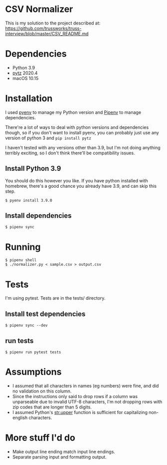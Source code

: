 # CSV Normalizer
This is my solution to the project described at: https://github.com/trussworks/truss-interview/blob/master/CSV_README.md

# Dependencies
- Python 3.9
- [pytz](https://pypi.org/project/pytz/) 2020.4
- macOS 10.15

# Installation
I used [pyenv](https://github.com/pyenv/pyenv) to manage my Python version
and [Pipenv](https://pipenv.pypa.io/en/latest/) to manage dependencies.

There're a lot of ways to deal with python versions and dependencies though,
so if you don't want to install pyenv, you can probably just use any version
of python 3 and `pip install pytz`

I haven't tested with any versions other than 3.9, but I'm not doing anything
terribly exciting, so I don't think there'll be compatibility issues.

## Install Python 3.9
You should do this however you like. If you have python installed
with homebrew, there's a good chance you already have 3.9, and can skip this step.
```shell script
$ pyenv install 3.9.0
```

## Install dependencies
```shell script
$ pipenv sync
```

# Running
```shell script
$ pipenv shell
$ ./normalizer.py < sample.csv > output.csv
```

# Tests
I'm using pytest.
Tests are in the tests/ directory.

## Install test dependencies
```shell script
$ pipenv sync --dev
```

## run tests
```shell script
$ pipenv run pytest tests
```

# Assumptions
- I assumed that all characters in names (eg numbers) were fine, and did no validation on this column.
- Since the instructions only said to drop rows if a column was unparseable due to invalid UTF-8 characters,
  I'm not dropping rows with zip codes that are longer than 5 digits.
- I assumed Python's [str.upper](https://docs.python.org/3/library/stdtypes.html#str.upper) function is sufficient for
  capitalizing non-english characters.

# More stuff I'd do
- Make output line ending match input line endings. 
- Separate parsing input and formatting output.
